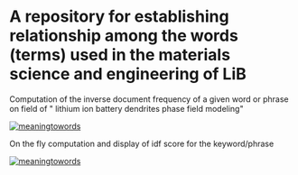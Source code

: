 # A repository for establishing relationship among the words (terms) used in the materials science and engineering of LiB


Computation of the inverse document frequency of a given word or phrase on field of " lithium ion battery dendrites phase field modeling"

[![meaningtowords](https://img.shields.io/badge/computeidfLiB-streamlit-red)](https://compute-termsignificance.streamlit.app/)


On the fly computation and display of idf score for the keyword/phrase

[![meaningtowords](https://img.shields.io/badge/compute&displayidfLiB-streamlit-red)](https://computeanddisplay-termsignificance.streamlit.app/)
